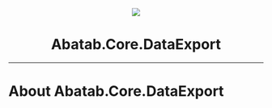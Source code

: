 <!-- This documentation is incomplete. -->

<div align="center">

![](_attachments/Logo/AbatabDocumentationProjectLogo.png)
	<h1>
		Abatab.Core.DataExport
	</h1>
</div>

***

# About Abatab.Core.DataExport